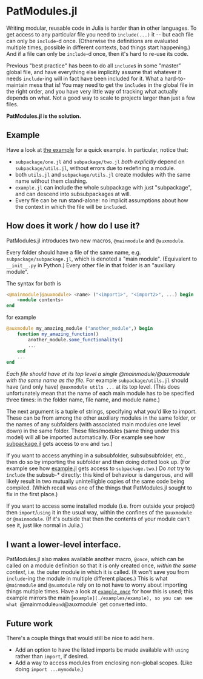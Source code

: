 # PatModules.jl

Writing modular, reusable code in Julia is harder than in other languages. To get access to any particular file you need to `include(...)` it -- but each file can only be `include`-d once. (Otherwise the definitions are evaluated multiple times, possible in different contexts, bad things start happening.) And if a file can only be `include`-d once, then it's hard to re-use its code.

Previous "best practice" has been to do all `include`s in some "master" global file, and have everything else implicitly assume that whatever it needs `include`-ing will in fact have been included for it. What a hard-to-maintain mess that is! You may need to get the `include`s in the global file in the right order, and you have very little way of tracking what actually depends on what. Not a good way to scale to projects larger than just a few files.

**PatModules.jl is the solution.**

## Example
Have a look at [the example](./examples/example) for a quick example. In particular, notice that:
- `subpackage/one.jl` and `subpackage/two.jl` _both explicitly_ depend on `subpackage/utils.jl`, without errors due to redefining a module.
- both `utils.jl` and `subpackage/utils.jl` create modules with the same name without them clashing.
- `example.jl` can include the whole subpackage with just "subpackage", and can descend into subsubpackages at will.
- Every file can be run stand-alone: no implicit assumptions about how the context in which the file will be `include`d.

## How does it work / how do I use it?
PatModules.jl introduces two new macros, `@mainmodule` and `@auxmodule`.

Every folder should have a file of the same name, e.g. `subpackage/subpackage.jl`, which is denoted a "main module". (Equivalent to `__init__.py` in Python.) Every other file in that folder is an "auxiliary module".

The syntax for both is
```julia
<@mainmodule|@auxmodule> <name> ("<import1>", "<import2>", ...) begin
    <module contents>
end
```
for example
```julia
@auxmodule my_amazing_module ("another_module",) begin
    function my_amazing_function()
        another_module.some_functionality()
        ...
    end
    ...
end
```

_Each file should have at its top level a single @mainmodule/@auxmodule with the same name as the file._ For example `subpackage/utils.jl` should have (and only have) `@auxmodule utils ...` at its top level. (This does unfortunately mean that the name of each main module has to be specified three times: in the folder name, file name, and module name.)

The next argument is a tuple of strings, specifying what you'd like to import. These can be from among the other auxiliary modules in the same folder, or the names of any subfolders (with associated main modules one level down) in the same folder. These files/modules (same thing under this model) will all be imported automatically. (For example see how [subpackage.jl](./examples/example/subpackage/subpackage.jl) gets access to `one` and `two`.)

If you want to access anything in a subsubfolder, subsubsubfolder, etc., then do so by importing the subfolder and then doing dotted look up. (For example see how [example.jl](./examples/example/example.jl) gets access to `subpackage.two`.) Do _not_ try to `include` the subsub-* directly: this kind of behaviour is dangerous, and will likely result in two mutually unintelligble copies of the same code being compiled. (Which recall was one of the things that PatModules.jl sought to fix in the first place.)

If you want to access some installed module (i.e. from outside your project) then `import`/`using` it in the usual way, within the confines of the `@auxmodule` or `@mainmodule`. (If it's outside that then the contents of your module can't see it, just like normal in Julia.)

## I want a lower-level interface.
PatModules.jl also makes available another macro, `@once`, which can be called on a module definition so that it is only created once, _within the same context_, i.e. the outer module in which it is called. (It won't save you from `include`-ing the module in multiple different places.) This is what `@mainmodule` and `@auxmodule` rely on to not have to worry about importing things multiple times. Have a look at [`example_once`](./examples/example_once) for how this is used; this example mirrors the main [`example](./examples/example), so you can see what `@mainmodule` and `@auxmodule` get converted into.

## Future work
There's a couple things that would still be nice to add here.
- Add an option to have the listed imports be made available with `using` rather than `import`, if desired.
- Add a way to access modules from enclosing non-global scopes. (Like doing `import ...mymodule`.)